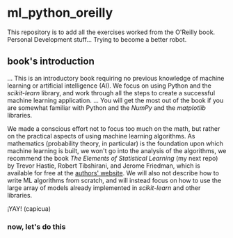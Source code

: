# ml_python_oreilly
This repository is to add all the exercises worked from the O'Reilly book. Personal Development stuff... Trying to become a better robot. 

## book's introduction

...
This is an introductory book requiring no previous knowledge of machine learning or artificial intelligence (AI).
We focus on using Python and the *scikit-learn* library, and work through all the steps to create a successful machine learning application. 
...
You will get the most out of the book if you are somewhat familiar with Python and the *NumPy* and the *matplotlib* libraries.

We made a conscious effort not to focus too much on the math, but rather on the practical aspects of using machine learning algorithms. 
As mathematics (probability theory, in particular) is the foundation upon which machine learning is built, we won't go into the analysis of the algorithms,
we recommend the book *The Elements of Statistical Learning* (my next repo) by Trevor Hastie, Robert Tibshirani, and Jerome Friedman, which is available for free at the [authors' website](http://web.stanford.edu/~hastie/ElemStatLearn/).
We will also not describe how to write ML algorithms from scratch, and will instead focus on how to use the large array of models already implemented in *scikit-learn* and other libraries.

¡YAY! (capicua)
### now, let's do this
